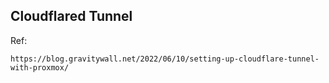 ## Cloudflared Tunnel
Ref: 
```
https://blog.gravitywall.net/2022/06/10/setting-up-cloudflare-tunnel-with-proxmox/
```